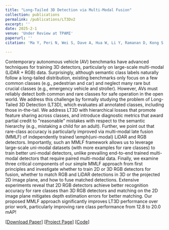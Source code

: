 ```yaml
---
title: "Long-Tailed 3D Detection via Multi-Modal Fusion"
collection: publications
permalink: /publications/LT3Dv2
excerpt: ''
date: 2025-2-1
venue: 'Under Review at TPAMI'
paperurl: ''
citation: 'Ma Y, Peri N, Wei S, Dave A, Hua W, Li Y, Ramanan D, Kong S. Long-Tailed 3D Detection via Multi-Modal Fusion. Under Review at TPAMI'

---
```

Contemporary autonomous vehicle (AV) benchmarks have advanced techniques for training 3D detectors, particularly on large-scale multi-modal (LiDAR + RGB) data. Surprisingly, although semantic class labels naturally follow a long-tailed distribution, existing benchmarks only focus on a few common classes (e.g., pedestrian and car) and neglect many rare but crucial classes (e.g., emergency vehicle and stroller). However, AVs must reliably detect both common and rare classes for safe operation in the open world. We address this challenge by formally studying the problem of Long-Tailed 3D Detection (LT3D), which evaluates all annotated classes, including those in-the-tail. We address LT3D with hierarchical losses that promote feature sharing across classes, and introduce diagnostic metrics that award partial credit to "reasonable" mistakes with respect to the semantic hierarchy (e.g., mistaking a child for an adult). Further, we point out that rare-class accuracy is particularly improved via multi-modal late fusion (MMLF) of independently trained \emph{uni-modal} LiDAR and RGB detectors. Importantly, such an MMLF framework allows us to leverage large-scale uni-modal datasets (with more examples for rare classes) to train better uni-modal detectors, unlike prevailing end-to-end trained multi-modal detectors that require paired multi-modal data. Finally, we examine three critical components of our simple MMLF approach from first principles and investigate whether to train 2D or 3D RGB detectors for fusion, whether to match RGB and LiDAR detections in 3D or the projected 2D image plane, and how to fuse matched detections. Extensive experiments reveal that 2D RGB detectors achieve better recognition accuracy for rare classes than 3D RGB detectors and matching on the 2D image plane mitigates depth estimation errors for better matching. Our proposed MMLF approach significantly improves LT3D performance over prior work, particularly improving rare class performance from 12.8 to 20.0 mAP!

[[Download Paper](https://neeharperi.com/files/LT3Dv2.pdf)] 
[[Project Page](https://mayechi.github.io/lt3d-lf-io/)] 
[[Code](https://github.com/mayechi/lt3d-lf)]
